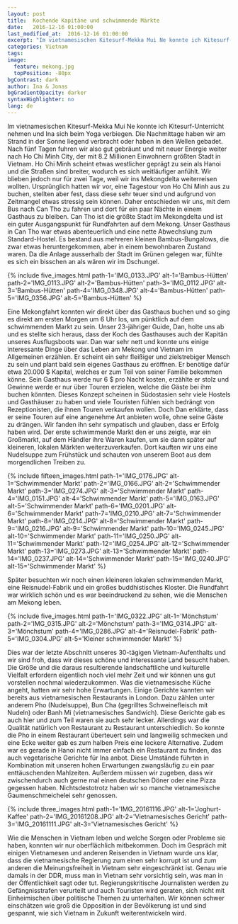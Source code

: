 ```yaml
---
layout: post
title:  Kochende Kapitäne und schwimmende Märkte
date:   2016-12-16 01:00:00
last_modified_at:  2016-12-16 01:00:00
excerpt: "Im vietnamesischen Kitesurf-Mekka Mui Ne konnte ich Kitesurf-Unterricht nehmen und Ina sich beim Yoga verbiegen ..."
categories: Vietnam
tags:
image:
  feature: mekong.jpg
  topPosition: -80px
bgContrast: dark
author: Ina & Jonas
bgGradientOpacity: darker
syntaxHighlighter: no
lang: de
---
```

Im vietnamesischen Kitesurf-Mekka Mui Ne konnte ich Kitesurf-Unterricht nehmen und Ina sich beim Yoga verbiegen. Die Nachmittage haben wir am Strand in der Sonne liegend verbracht oder haben in den Wellen gebadet. Nach fünf Tagen fuhren wir also gut gebräunt und mit neuer Energie weiter nach Ho Chi Minh City, der mit 8.2 Millionen Einwohnern größten Stadt in Vietnam. Ho Chi Minh scheint etwas westlicher geprägt zu sein als Hanoi und die Straßen sind breiter, wodurch es sich weitläufiger anfühlt. Wir blieben jedoch nur für zwei Tage, weil wir ins Mekongdelta weiterreisen wollten. Ursprünglich hatten wir vor, eine Tagestour von Ho Chi Minh aus zu buchen, stellten aber fest, dass diese sehr teuer sind und aufgrund von Zeitmangel etwas stressig sein können. Daher entschieden wir uns, mit dem Bus nach Can Tho zu fahren und dort für ein paar Nächte in einem Gasthaus zu bleiben. Can Tho ist die größte Stadt im Mekongdelta und ist ein guter Ausgangspunkt für Rundfahrten auf dem Mekong. Unser Gasthaus in Can Tho war etwas abenteuerlich und eine nette Abwechslung zum Standard-Hostel. Es bestand aus mehreren kleinen Bambus-Bungalows, die zwar etwas heruntergekommen, aber in einem bewohnbaren Zustand waren. Da die Anlage ausserhalb der Stadt im Grünen gelegen war, fühlte es sich ein bisschen an als wären wir im Dschungel.

{% include five_images.html path-1='IMG_0133.JPG' alt-1='Bambus-Hütten'
                            path-2='IMG_0113.JPG' alt-2='Bambus-Hütten'
                            path-3='IMG_0112.JPG' alt-3='Bambus-Hütten'
                            path-4='IMG_0348.JPG' alt-4='Bambus-Hütten'
                            path-5='IMG_0356.JPG' alt-5='Bambus-Hütten' %}

Eine Mekongfahrt konnten wir direkt über das Gasthaus buchen und so ging es direkt am ersten Morgen um 6 Uhr los, um pünktlich auf dem schwimmenden Markt zu sein. Unser 23-jähriger Guide, Dan, holte uns ab und es stellte sich heraus, dass der Koch des Gasthauses auch der Kapitän unseres Ausflugsboots war. Dan war sehr nett und konnte uns einige interessante Dinge über das Leben am Mekong und Vietnam im Allgemeinen erzählen. Er scheint ein sehr fleißiger und zielstrebiger Mensch zu sein und plant bald sein eigenes Gasthaus zu eröffnen. Er benötige dafür etwa 20.000 $ Kapital, welches er zum Teil von seiner Familie bekommen könne. Sein Gasthaus werde nur 6 $ pro Nacht kosten, erzählte er stolz und Gewinne werde er nur über Touren erzielen, welche die Gäste bei ihm buchen könnten. Dieses Konzept scheinen in Südostasien sehr viele Hostels und Gasthäuser zu haben und viele Touristen fühlen sich bedrängt von Rezeptionisten, die ihnen Touren verkaufen wollen. Doch Dan erklärte, dass er seine Touren auf eine angenehme Art anbieten wolle, ohne seine Gäste zu drängen. Wir fanden ihn sehr sympatisch und glauben, dass er Erfolg haben wird.
Der erste schwimmende Markt den er uns zeigte, war ein Großmarkt, auf dem Händler ihre Waren kaufen, um sie dann später auf kleineren, lokalen Märkten weiterzuverkaufen. Dort kauften wir uns eine Nudelsuppe zum Frühstück und schauten von unserem Boot aus dem morgendlichen Treiben zu.

{% include fifteen_images.html path-1='IMG_0176.JPG' alt-1='Schwimmender Markt'
                            path-2='IMG_0166.JPG' alt-2='Schwimmender Markt'
                            path-3='IMG_0274.JPG' alt-3='Schwimmender Markt'
                            path-4='IMG_0151.JPG' alt-4='Schwimmender Markt'
                            path-5='IMG_0163.JPG' alt-5='Schwimmender Markt'
                            path-6='IMG_0201.JPG' alt-6='Schwimmender Markt'
                            path-7='IMG_0210.JPG' alt-7='Schwimmender Markt'
                            path-8='IMG_0214.JPG' alt-8='Schwimmender Markt'
                            path-9='IMG_0216.JPG' alt-9='Schwimmender Markt'
                            path-10='IMG_0245.JPG' alt-10='Schwimmender Markt'
                            path-11='IMG_0250.JPG' alt-11='Schwimmender Markt'
                            path-12='IMG_0254.JPG' alt-12='Schwimmender Markt'
                            path-13='IMG_0273.JPG' alt-13='Schwimmender Markt'
                            path-14='IMG_0237.JPG' alt-14='Schwimmender Markt'
                            path-15='IMG_0240.JPG' alt-15='Schwimmender Markt' %}

Später besuchten wir noch einen kleineren lokalen schwimmenden Markt, eine Reisnudel-Fabrik und ein großes buddhistisches Kloster. Die Rundfahrt war wirklich schön und es war beeindruckend zu sehen, wie die Menschen am Mekong leben.

{% include five_images.html path-1='IMG_0322.JPG' alt-1='Mönchstum'
                            path-2='IMG_0315.JPG' alt-2='Mönchstum'
                            path-3='IMG_0314.JPG' alt-3='Mönchstum'
                            path-4='IMG_0286.JPG' alt-4='Reisnudel-Fabrik'
                            path-5='IMG_0304.JPG' alt-5='Kleiner schwimmender Markt' %}

Dies war der letzte Abschnitt unseres 30-tägigen Vietnam-Aufenthalts und wir sind froh, dass wir dieses schöne und interessante Land besucht haben. Die Größe und die daraus resultierende landschaftliche und kulturelle Vielfalt erfordern eigentlich noch viel mehr Zeit und wir können uns gut vorstellen nochmal wiederzukommen.
Was die vietnamesische Küche angeht, hatten wir sehr hohe Erwartungen. Einige Gerichte kannten wir bereits aus vietnamesischen Restaurants in London. Dazu zählen unter anderem Pho (Nudelsuppe), Bun Cha (gegrilltes Schweinefleisch mit Nudeln) oder Banh Mi (vietnamesisches Sandwich). Diese Gerichte gab es auch hier und zum Teil waren sie auch sehr lecker. Allerdings war die Qualität natürlich von Restaurant zu Restaurant unterschiedlich. So konnte die Pho in einem Restaurant überteuert sein und langweilig schmecken und eine Ecke weiter gab es zum halben Preis eine leckere Alternative. Zudem war es gerade in Hanoi nicht immer einfach ein Restaurant zu finden, das auch vegetarische Gerichte für Ina anbot. Diese Umstände führten in Kombination mit unseren hohen Erwartungen zwangsläufig zu ein paar enttäuschenden Mahlzeiten. Außerdem müssen wir zugeben, dass wir zwischendurch auch gerne mal einen deutschen Döner oder eine Pizza gegessen haben. Nichtsdestotrotz haben wir so manche vietnamesische Gaumenschmeichelei sehr genossen.

{% include three_images.html path-1='IMG_20161116.JPG' alt-1='Joghurt-Kaffee'
                            path-2='IMG_20161208.JPG' alt-2='Vietnamesisches Gericht'
                            path-3='IMG_20161111.JPG' alt-3='Vietnamesisches Gericht' %}

Wie die Menschen in Vietnam leben und welche Sorgen oder Probleme sie haben, konnten wir nur oberflächlich mitbekommen. Doch im Gespräch mit einigen Vietnamesen und anderen Reisenden in Vietnam wurde uns klar, dass die vietnamesische Regierung zum einen sehr korrupt ist und zum anderen die Meinungsfreiheit in Vietnam sehr eingeschränkt ist. Genau wie damals in der DDR, muss man in Vietnam sehr vorsichtig sein, was man in der Öffentlichkeit sagt oder tut. Regierungskritische Journalisten werden zu Gefängnisstrafen verurteilt und auch Touristen wird geraten, sich nicht mit Einheimischen über politische Themen zu unterhalten. Wir können schwer einschätzen wie groß die Opposition in der Bevölkerung ist und sind gespannt, wie sich Vietnam in Zukunft weiterentwickeln wird.
